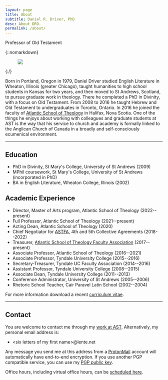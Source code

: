 ```yaml
---
layout: page
title: About
subtitle: Daniel R. Driver, PhD
desc: About DRD.
permalink: /about/
---
```


<div class="pretty-links">

<div class="lead lead-about">Professor of Old Testament
</div>

{::nomarkdown}
<figure class="site-profile">
    <img src="{{ site.baseurl }}/assets/img/drd.jpg">
</figure>
{:/}

Born in Portland, Oregon in 1979, Daniel Driver studied English
Literature in Wheaton, Illinois (greater Chicago), taught humanities to
high school students in Kansas for two years, and then moved to St
Andrews, Scotland, to pursue graduate work in theology. There he
completed a PhD in Divinity, with a focus on Old Testament. From 2008 to
2016 he taught Hebrew and Old Testament to undergraduates in Toronto,
Ontario. In 2016 he joined the faculty of [Atlantic School of Theology](http://www.astheology.ns.ca/faculty/full-time/daniel-driver.html)
in Halifax, Nova Scotia. One of the things he enjoys about working with
colleagues and graduate students at AST is the way that his service to
church and academy is formally linked to the Anglican Church of Canada
in a broadly and self-consciously ecumenical environment.

---

## Education

- PhD in Divinity, St Mary's College, University of St Andrews (2009)
- MPhil coursework, St Mary's College, University of St Andrews (incorporated in PhD)
- BA in English Literature, Wheaton College, Illinois (2002)

## Academic Experience

- Director, Master of Arts program, Atlantic School of Theology (2022--present)
- Full Professor, Atlantic School of Theology (2021--present)
- Acting Dean, Atlantic School of Theology (2020)
- Chief Negotiator for [ASTFA][ASTFA], 4th and 5th Collective Agreements (2018--2022)
- Treasurer, [Atlantic School of Theology Faculty Association][ASTFA] (2017--present)
- Associate Professor, Atlantic School of Theology (2016--2021)
- Associate Professor, Tyndale University College (2015--2016)
- Secretary-Treasurer, Tyndale UC Faculty Association (2014--2016)
- Assistant Professor, Tyndale University College (2008--2015)
- Associate Dean, Tyndale University College (2011--2013)
- Conference Administrator, University of St Andrews (2005--2006)
- Rhetoric School Teacher, Cair Paravel Latin School (2002--2004)

For more information download a recent [curriculum vitae](/assets/pdf/Driver_cv.pdf).

[ASTFA]: https://www.astfa.ca "Atlantic School of Theology Faculty Association"
---

## Contact

You are welcome to contact me through my [work at
AST](http://www.astheology.ns.ca/faculty/full-time/daniel-driver.html).
Alternatively, my personal email address is:

- \<six letters of my first name>@lente.net

Any message you send me at this address from a [ProtonMail](https://protonmail.com/)
account will automatically have end-to-end encryption. If you use
another PGP compatible service, you can use my [PGP public key](/assets/pgp/publickey-drd.txt).

Office hours, including virtual office hours, can be [scheduled here](https://calendly.com/danieldriver).

</div>

